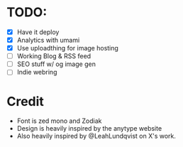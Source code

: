 # TODO:
 - [x] Have it deploy
 - [x] Analytics with umami
 - [x] Use uploadthing for image hosting
 - [ ] Working Blog & RSS feed
 - [ ] SEO stuff w/ og image gen
 - [ ] Indie webring

# Credit
- Font is zed mono and Zodiak
- Design is heavily inspired by the anytype website
- Also heavily inspired by @LeahLundqvist on X's work.
